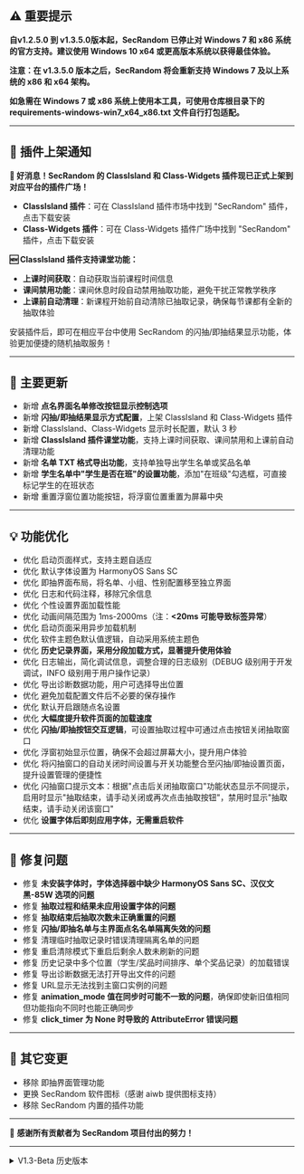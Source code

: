 ## ⚠️ 重要提示

**自v1.2.5.0 到 v1.3.5.0版本起，SecRandom 已停止对 Windows 7 和 x86 系统的官方支持。建议使用 Windows 10 x64 或更高版本系统以获得最佳体验。**

**注意：在 v1.3.5.0 版本之后，SecRandom 将会重新支持 Windows 7 及以上系统的 x86 和 x64 架构。**

**如急需在 Windows 7 或 x86 系统上使用本工具，可使用仓库根目录下的 requirements-windows-win7_x64_x86.txt 文件自行打包适配。**

---

## 📢 插件上架通知

**🎉 好消息！SecRandom 的 ClassIsland 和 Class-Widgets 插件现已正式上架到对应平台的插件广场！**

- **ClassIsland 插件**：可在 ClassIsland 插件市场中找到 "SecRandom" 插件，点击下载安装
- **Class-Widgets 插件**：可在 Class-Widgets 插件广场中找到 "SecRandom" 插件，点击下载安装

**🆕 ClassIsland 插件支持课堂功能：**
- **上课时间获取**：自动获取当前课程时间信息
- **课间禁用功能**：课间休息时段自动禁用抽取功能，避免干扰正常教学秩序
- **上课前自动清理**：新课程开始前自动清除已抽取记录，确保每节课都有全新的抽取体验

安装插件后，即可在相应平台中使用 SecRandom 的闪抽/即抽结果显示功能，体验更加便捷的随机抽取服务！

---

## 🚀 主要更新

- 新增 **点名界面名单修改按钮显示控制选项**
- 新增 **闪抽/即抽结果显示方式配置**，上架 ClassIsland 和 Class-Widgets 插件
- 新增 ClassIsland、Class-Widgets 显示时长配置，默认 3 秒
- 新增 **ClassIsland 插件课堂功能**，支持上课时间获取、课间禁用和上课前自动清理功能
- 新增 **名单 TXT 格式导出功能**，支持单独导出学生名单或奖品名单
- 新增 **学生名单中"学生是否在班"的设置功能**，添加"在班级"勾选框，可直接标记学生的在班状态
- 新增 重置浮窗位置功能按钮，将浮窗位置重置为屏幕中央

---

## 💡 功能优化

- 优化 启动页面样式，支持主题自适应
- 优化 默认字体设置为 HarmonyOS Sans SC
- 优化 即抽界面布局，将名单、小组、性别配置移至独立界面
- 优化 日志和代码注释，移除冗余信息
- 优化 个性设置界面加载性能
- 优化 动画间隔范围为 1ms-2000ms（注：**<20ms 可能导致标签异常**）
- 优化 启动页面采用异步加载机制
- 优化 软件主题色默认值逻辑，自动采用系统主题色
- 优化 **历史记录界面，采用分段加载方式，显著提升使用体验**
- 优化 日志输出，简化调试信息，调整合理的日志级别（DEBUG 级别用于开发调试，INFO 级别用于用户操作记录）
- 优化 导出诊断数据功能，用户可选择导出位置
- 优化 避免加载配置文件后不必要的保存操作
- 优化 默认开启跟随点名设置
- 优化 **大幅度提升软件页面的加载速度**
- 优化 **闪抽/即抽按钮交互逻辑**，可设置抽取过程中可通过点击按钮关闭抽取窗口
- 优化 浮窗初始显示位置，确保不会超过屏幕大小，提升用户体验
- 优化 将闪抽窗口的自动关闭时间设置与开关功能整合至闪抽/即抽设置页面，提升设置管理的便捷性
- 优化 闪抽窗口提示文本：根据"点击后关闭抽取窗口"功能状态显示不同提示，启用时显示"抽取结束，请手动关闭或再次点击抽取按钮"，禁用时显示"抽取结束，请手动关闭该窗口"
- 优化 **设置字体后即刻应用字体，无需重启软件**

---

## 🐛 修复问题

- 修复 **未安装字体时，字体选择器中缺少 HarmonyOS Sans SC、汉仪文黑-85W 选项的问题**
- 修复 **抽取过程和结果未应用设置字体的问题**
- 修复 **抽取结束后抽取次数未正确重置的问题**
- 修复 **闪抽/即抽名单与主界面点名名单隔离失效的问题**
- 修复 清理临时抽取记录时错误清理隔离名单的问题
- 修复 重启清除模式下重启后剩余人数未刷新的问题
- 修复 历史记录中多个位置（学生/奖品时间排序、单个奖品记录）的加载错误
- 修复 导出诊断数据无法打开导出文件的问题
- 修复 URL显示无法找到主窗口实例的问题
- 修复 **animation_mode 值在同步时可能不一致的问题**，确保即使新旧值相同但功能指向不同时也能正确同步
- 修复 **click_timer 为 None 时导致的 AttributeError 错误问题**

---

## 🔧 其它变更

- 移除 即抽界面管理功能
- 更换 SecRandom 软件图标（感谢 aiwb 提供图标支持）
- 移除 SecRandom 内置的插件功能

---

💝 **感谢所有贡献者为 SecRandom 项目付出的努力！** 

---
<details>
<summary>V1.3-Beta 历史版本</summary>

### v1.2.9999-beta

#### 🚀 主要更新

- 新增 可在上课前预设时间自动清除点名、抽奖页面内的学生名称标签和奖品名称标签
- 新增 可设置隔离点名、闪抽/即抽 已抽取记录
- 新增 可配置窗口背景（主窗口、闪抽/即抽窗口、设置窗口）颜色
- 新增 可配置 闪抽 默认选择名单
- 新增 可配置托盘选项显隐

#### 💡 功能优化

- 无

#### 🐛 修复问题

- 修复 调整最大不重复抽取次数后，剩余人数显示错误问题
- 修复 无法在上课前预设时间清除已抽取记录的问题
- 修复 设置 “抽取管理设置” 中，修改最后的设置组名称为 “闪抽/即抽窗口管理”
- 修复 闪抽/即抽设置中动画模式同步逻辑问题：将 “手动停止动画”（原值 0）和 “自动播放完整动画”（原值 1）统一调整为 “自动播放完整动画”（新值 0）；将 “直接显示结果”（原值 2）调整为 “直接显示结果”（新值 1）
- 修复 闪抽/即抽窗口 不会自动关闭的问题
- 修复 结果音乐不播放的问题

#### 🔧 其它变更

- 无

### v1.2.8.7-beta

#### 🚀 主要更新

- 新增 最大抽取次数设置，可设置一轮中的每个人的最大抽取次数(0为重复抽取)
- 新增 抽取操作完成后，临时抽取记录的自动清除时间设置功能
- 新增 可设置点名/抽奖/即抽界面的所有功能的显隐
- 新增 可以单独设置闪抽/即抽设置，并且可以跟随点名设置
- 新增 可设置下课打开主界面的任何形式都需要输入密码（需要在设置中开启密码保护）
- 新增 可设置上课前的1800秒范围内清除临时抽取记录

#### 💡 功能优化

- 优化 背景图片开关改为默认关闭
- 优化 (更新/URL)通知弹窗按钮颜色根据主题色颜色自动切换
- 优化 闪抽窗口宽度新增根据字体数量进行计算
- 优化 将"抽人"二字改为"点名"
- 优化 将"抽取模式"设置文本改为"清理临时记录"
- 优化 将浮窗相关的设置迁移到"自定义设置"中
- 优化 默认将启动页面设置为禁用

#### 🐛 修复问题

- 修复 无法显示URL的提醒/同意/需验证的弹窗
- 修复 修复只根据人数动态计算宽度的问题
- 修复 打开抽奖音乐文件夹的路径错误问题
- 修复 URL 仅在打开设置页面 > 更多设置 > 基础设置时才会注册的问题

#### 🔧 其它变更

- 无

### v1.2.6.22-beta

#### 🚀 主要更新

- 新增 个性设置页面
- 新增 固定 URL 配置功能，可设置是否启用、是否提醒以及是否需要安全验证
- 新增 可配置需经过安全验证的固定 URL
- 新增 背景图片设置功能，主页面、设置界面和闪抽界面均可独立设置背景图片
- 新增 软件主题色设置功能
- 新增 软件字体设置功能
- 新增 侧边栏的管理页面(将原本的抽人、抽奖、单词PK、设置页面合并到侧边栏管理页面)
- 新增 可在侧边栏管理页面配置设置界面的侧边栏位置和显示状态

#### 💡 功能优化

- 优化 抽取记录清空功能，无需打开页面即可清空当前抽取记录的 URL
- 优化 设置界面控件，将下拉框、按钮等控件改为自适应宽度
- 优化 软件图标，改用字体库，支持更多字体图标
- 优化 随机颜色的生成算法，避免生成的颜色过于弱化

#### 🐛 修复问题

- 修复 日志文件路径问题
- 修复 点击展开收纳浮窗后，再次点击收起时浮窗未恢复到原始位置的问题
- 修复 因未设置名单等信息导致闪抽窗口无法抽取的问题
- 修复 随机颜色失效的问题

#### 🔧 其它变更

- 无

</details>

